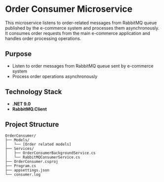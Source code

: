 # Order Consumer Microservice

This microservice listens to order-related messages from RabbitMQ queue published by the e-commerce system and processes them asynchronously. It consumes order requests from the main e-commerce application and handles order processing operations.

## Purpose

- Listen to order messages from RabbitMQ queue sent by e-commerce system
- Process order operations asynchronously

## Technology Stack

- **.NET 9.0** 
- **RabbitMQ.Client** 

## Project Structure

```
OrderConsumer/
├── Models/
│   └── [Order related models]
├── Services/
│   ├── OrderConsumerBackgroundService.cs
│   └── RabbitMQConsumerService.cs
├── OrderConsumer.csproj
├── Program.cs
├── appsettings.json
└── consumer.log
```
